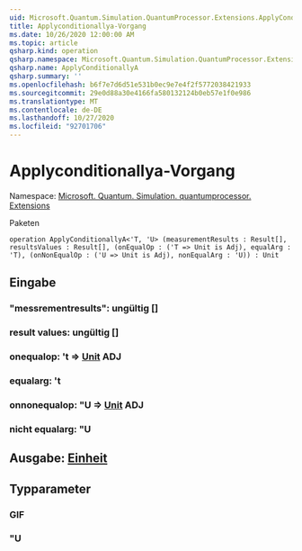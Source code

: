 ```yaml
---
uid: Microsoft.Quantum.Simulation.QuantumProcessor.Extensions.ApplyConditionallyA
title: Applyconditionallya-Vorgang
ms.date: 10/26/2020 12:00:00 AM
ms.topic: article
qsharp.kind: operation
qsharp.namespace: Microsoft.Quantum.Simulation.QuantumProcessor.Extensions
qsharp.name: ApplyConditionallyA
qsharp.summary: ''
ms.openlocfilehash: b6f7e7d6d51e531b0ec9e7e4f2f5772038421933
ms.sourcegitcommit: 29e0d88a30e4166fa580132124b0eb57e1f0e986
ms.translationtype: MT
ms.contentlocale: de-DE
ms.lasthandoff: 10/27/2020
ms.locfileid: "92701706"
---
```

# <a name="applyconditionallya-operation"></a>Applyconditionallya-Vorgang

Namespace: [Microsoft. Quantum. Simulation. quantumprocessor. Extensions](xref:Microsoft.Quantum.Simulation.QuantumProcessor.Extensions)

Paketen [](https://nuget.org/packages/)




```qsharp
operation ApplyConditionallyA<'T, 'U> (measurementResults : Result[], resultsValues : Result[], (onEqualOp : ('T => Unit is Adj), equalArg : 'T), (onNonEqualOp : ('U => Unit is Adj), nonEqualArg : 'U)) : Unit
```


## <a name="input"></a>Eingabe

### <a name="measurementresults--__invalidresult__"></a>"messrementresults": __ungültig <Result>__ []




### <a name="resultsvalues--__invalidresult__"></a>result values: __ungültig <Result>__ []




### <a name="onequalop--t--unit-adj"></a>onequalop: 't => [Unit](xref:microsoft.quantum.lang-ref.unit) ADJ




### <a name="equalarg--t"></a>equalarg: 't




### <a name="onnonequalop--u--unit-adj"></a>onnonequalop: "U => [Unit](xref:microsoft.quantum.lang-ref.unit) ADJ




### <a name="nonequalarg--u"></a>nicht equalarg: "U





## <a name="output--unit"></a>Ausgabe: [Einheit](xref:microsoft.quantum.lang-ref.unit)



## <a name="type-parameters"></a>Typparameter

### <a name="t"></a>GIF


### <a name="u"></a>"U

